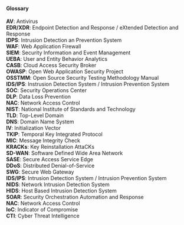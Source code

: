 #### Glossary
**AV**: Antivirus<br>
**EDR/XDR**: Endpoint Detection and Response / eXtended Detection and Response<br>
**IDPS**: Intrusion Detection an Prevention System<br>
**WAF**: Web Application Firewall<br>
**SIEM**: Security Information and Event Management<br>
**UEBA**: User and Entity Behavior Analytics<br>
**CASB**: Cloud Access Security Broker<br>
**OWASP**: Open Web Application Security Project<br>
**OSSTMM**: Open Source Security Testing Methodology Manual<br>
**IDS/IPS**: Instrusion Detection System / Intrusion Prevention System<br>
**SOC**: Security Operations Center<br>
**DLP**: Data Loss Prevention<br>
**NAC**: Network Access Control<br>
**NIST**: National Institute of Standards and Technology<br>
**TLD**: Top-Level Domain<br>
**DNS**: Domain Name System<br>
**IV**: Initialization Vector<br>
**TKIP**: Temporal Key Integrated Protocol<br>
**MIC**: Message Integrity Check<br>
**KRACKs**: Key Reinstallation AttaCKs<br>
**SD-WAN**: Software Defined Wide Area Network<br>
**SASE**: Secure Access Service Edge<br>
**DDoS**: Distributed Denial-of-Service<br>
**SWG**: Secure Web Gateway<br>
**IDS/IPS**: Intrusion Detection System / Intrusion Prevention System<br>
**NIDS**: Network Intrusion Detection System<br>
**HIDS**: Host Based Intrusion Detection System<br>
**SOAR**: Security Orchestration Automation and Response<br>
**NAC**: Network Access Control<br>
**IoC**: Indicator of Compromise<br>
**CTI**: Cyber Threat Intelligence<br>